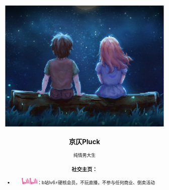 <div align="center">

<a href="https://space.bilibili.com/10961143?spm_id_from=333.337.0.0"><code><img height="384" width="512" src="./images/to the moon.png"></code></a>

## 京仄Pluck

纯情男大生

### **社交主页：**

-   <a href="https://space.bilibili.com/10961143?spm_id_from=333.337.0.0"><code><img height="20" width="50" src="./images/bilibili.png"></code></a>：b站lv6⚡硬核会员，不玩直播，不参与任何商业、倒卖活动
